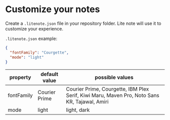# Customize your notes

Create a `.litenote.json` file in your repository folder. Lite note will use it to customize your experience.

`.litenote.json` example:

```json
{
  "fontFamily": "Courgette",
  "mode": "light"
}
```

| property   | default value | possible values                                                                              |
| ---------- | ------------- | -------------------------------------------------------------------------------------------- |
| fontFamily | Courier Prime | Courier Prime, Courgette, IBM Plex Serif, Kiwi Maru, Maven Pro, Noto Sans KR, Tajawal, Amiri |
| mode       | light         | light, dark                                                                                  |
